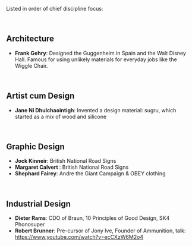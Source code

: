 Listed in order of chief discipline focus:

<br />


## Architecture
- <b>Frank Gehry</b>: Designed the Guggenheim in Spain and the Walt Disney Hall. Famous for using unlikely materials for everyday jobs like the Wiggle Chair.
<br />

## Artist cum Design
- <b>Jane Ni Dhulchaointigh</b>: Invented a design material: sugru, which started as a mix of wood and silicone
<br />

## Graphic Design
- <b>Jock Kinneir</b>: British National Road Signs
- <b>Margaret Calvert </b>: British National Road Signs
- <b>Shephard Fairey</b>: Andre the Giant Campaign & OBEY clothing
<br />

## Industrial Design
- <b>Dieter Rams</b>: CDO of Braun, 10 Principles of Good Design, SK4 Phonosuper
- <b>Robert Brunner</b>: Pre-cursor of Jony Ive, Founder of Ammunition, talk: https://www.youtube.com/watch?v=ecCXzW6M2o4
<br />


